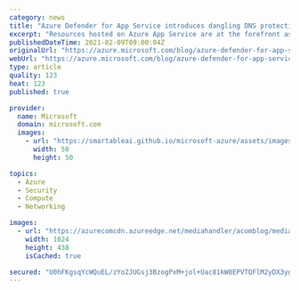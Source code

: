 ```yaml
---
category: news
title: "Azure Defender for App Service introduces dangling DNS protection"
excerpt: "Resources hosted on Azure App Service are at the forefront as attackers are constantly on the lookout for vulnerabilities in web applications. Dormant domains are a permanent resident on the checklist of both opportunistic and target-oriented attackers."
publishedDateTime: 2021-02-09T09:00:04Z
originalUrl: "https://azure.microsoft.com/blog/azure-defender-for-app-service-introduces-dangling-dns-protection/"
webUrl: "https://azure.microsoft.com/blog/azure-defender-for-app-service-introduces-dangling-dns-protection/"
type: article
quality: 123
heat: 123
published: true

provider:
  name: Microsoft
  domain: microsoft.com
  images:
    - url: "https://smartableai.github.io/microsoft-azure/assets/images/organizations/microsoft.com-50x50.jpg"
      width: 50
      height: 50

topics:
  - Azure
  - Security
  - Compute
  - Networking

images:
  - url: "https://azurecomcdn.azureedge.net/mediahandler/acomblog/media/Default/blog/4220130a-232c-45f1-8354-5391ad537b92.png"
    width: 1024
    height: 438
    isCached: true

secured: "U0hFKgsqYcWQuEL/zYo2JUGsj3BzogPxM+jol+Uac81kW8EPVTQFlM2yDX3ygNJ/q7nYZbx0q7V8O1DXNazDm+1qHTz67R7HsGxEqqO8vni2s2OM8mg98dc49og1agh6FhzYW07a7JXKUR08/u2tgMRMTKt2gGrLWbJVdhbvt1CGb6nkwaOevoPJGrMBjwZv7OH4aI4llKOJ7ILObnqA2wkjVnEYxUaP7iGV/sxUkdTOkYSDUtmxy0UxOxn3LIm5wxD/bNxHgkYPZ45URzcJQMafTz/3i/WHfotilxt5q1L12UWq35Ri/bJUGa1thiICsr9uYTy+1jAi9DcbotEpS25CYwOpsXtpU3hLpL6qqig=;HwQu/AP5zhaeGDQtigGOeg=="
---
```


